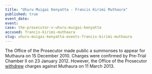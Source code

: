 ```yaml
---
title: "Uhuru Muigai Kenyatta - Francis Kirimi Muthaura"
published: true
event_date:
event:
case: the-prosecutor-v-uhuru-muigai-kenyatta
accused: francis-kirimi-muthaura
slug: uhuru-muigai-kenyatta-events-francis-kirimi-muthaura
---
```


The Office of the Prosecutor made public a summonses to appear for Muthaura on 15 December 2010. Charges were confirmed by Pre-Trial Chamber II on 23 January 2012. However, the Office of the Prosecutor [withdrew](https://www.icc-cpi.int/en_menus/icc/press%20and%20media/press%20releases/Pages/OTP-statement-11-03-2013.aspx) charges against Muthaura on 11 March 2013.

